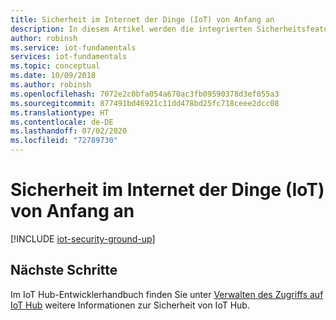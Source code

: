 ```yaml
---
title: Sicherheit im Internet der Dinge (IoT) von Anfang an
description: In diesem Artikel werden die integrierten Sicherheitsfeatures der Solution Accelerators der Microsoft Azure IoT Suite beschrieben.
author: robinsh
ms.service: iot-fundamentals
services: iot-fundamentals
ms.topic: conceptual
ms.date: 10/09/2018
ms.author: robinsh
ms.openlocfilehash: 7072e2c0bfa054a670ac3fb09590378d3ef055a3
ms.sourcegitcommit: 877491bd46921c11dd478bd25fc718ceee2dcc08
ms.translationtype: HT
ms.contentlocale: de-DE
ms.lasthandoff: 07/02/2020
ms.locfileid: "72789730"
---
```

# <a name="security-for-internet-of-things-iot-from-the-ground-up"></a>Sicherheit im Internet der Dinge (IoT) von Anfang an

[!INCLUDE [iot-security-ground-up](../../includes/iot-security-ground-up.md)]

## <a name="next-steps"></a>Nächste Schritte

Im IoT Hub-Entwicklerhandbuch finden Sie unter [Verwalten des Zugriffs auf IoT Hub](../iot-hub/iot-hub-devguide-security.md) weitere Informationen zur Sicherheit von IoT Hub.